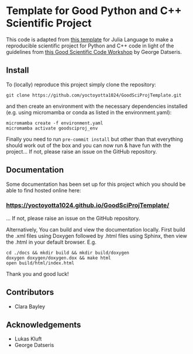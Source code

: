 # Template for Good Python and C++ Scientific Project

This code is adapted from [this template](https://juliadynamics.github.io/DrWatson.jl/stable) for
Julia Language to make a reproducible scientific project for Python and C++ code in light of the
guidelines from [this Good Scientific Code Workshop](https://www.youtube.com/watch?v=x3swaMSCcYk) by
George Datseris.

## Install
To (locally) reproduce this project simply clone the repository:
```
git clone https://github.com/yoctoyotta1024/GoodSciProjTemplate.git
```
and then create an environment with the necessary dependencies installed (e.g. using micromamba
or conda as listed in the environment.yaml):
```
micromamba create -f environment.yaml
micromamba activate goodsciproj_env
```
Finally you need to run ``pre-commit install`` but other than that everything should work out of
the box and you can now run & have fun with the project... If not, please raise an issue on the
GitHub repository.

## Documentation
Some documentation has been set up for this project which you should be able to find hosted online
here:
### https://yoctoyotta1024.github.io/GoodSciProjTemplate/
... If not, please raise an issue on the GitHub repository.

Alternatively, You can build and view the documentation locally. First build the .xml
files using Doxygen followed by .html files using Sphinx, then view the .html in your default
browser. E.g.

```
cd ./docs && mkdir build && mkdir build/doxygen
doxygen doxygen/doxygen.dox && make html
open build/html/index.html
```

Thank you and good luck!

## Contributors
- Clara Bayley

## Acknowledgements
- Lukas Kluft
- George Datseris
